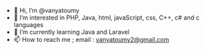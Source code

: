 - 👋 Hi, I’m @vanyatoumy
- 👀 I’m interested in PHP, Java, html, javaScript, css, C++, c# and c languages
- 🌱 I’m currently learning Java and Laravel
- 📫 How to reach me ; email : vanyatoumy2@gmail.com

<!---
vanyatoumy/vanyatoumy is a ✨ special ✨ repository because its `README.md` (this file) appears on your GitHub profile.
You can click the Preview link to take a look at your changes.
--->
